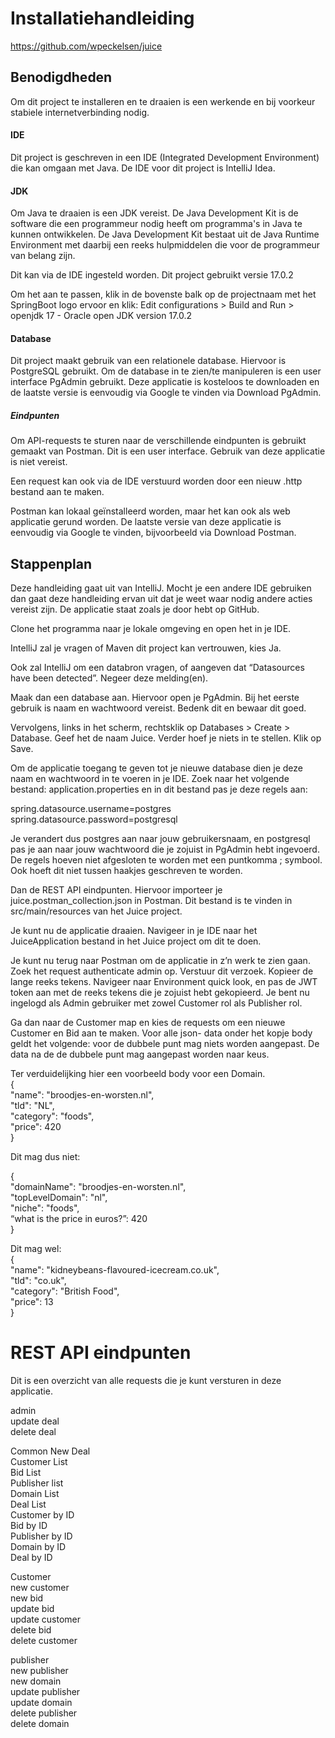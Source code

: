 

# Installatiehandleiding
https://github.com/wpeckelsen/juice



## Benodigdheden
Om dit project te installeren en te draaien is een werkende en bij voorkeur stabiele internetverbinding nodig.  
 
#### IDE
Dit project is geschreven in een IDE (Integrated Development Environment) die kan omgaan met Java. De IDE voor dit project is IntelliJ Idea.  

#### JDK
Om Java te draaien is een JDK vereist. De Java Development Kit is de software die een programmeur nodig heeft om programma's in Java te kunnen ontwikkelen. De Java Development Kit bestaat uit de Java Runtime Environment met daarbij een reeks hulpmiddelen die voor de programmeur van belang zijn.


Dit kan via de IDE ingesteld worden. Dit project gebruikt versie 17.0.2


Om het aan te passen, klik in de bovenste balk op de projectnaam met het SpringBoot logo ervoor en klik: Edit configurations > Build and Run > openjdk 17 - Oracle open JDK version 17.0.2



#### Database
Dit project maakt gebruik van een relationele database. Hiervoor is PostgreSQL gebruikt. Om de database in te zien/te manipuleren is een user interface PgAdmin gebruikt. Deze applicatie is kosteloos te downloaden en de laatste versie is eenvoudig via Google te vinden via Download  PgAdmin.




##### Eindpunten
Om API-requests te sturen naar de verschillende eindpunten is gebruikt gemaakt van Postman. Dit is een user interface. Gebruik van deze applicatie is niet vereist.

Een request kan ook via de IDE verstuurd worden door een nieuw .http bestand aan te maken.


Postman kan lokaal geïnstalleerd worden, maar het kan ook als web applicatie gerund worden. De laatste versie van deze applicatie is eenvoudig via Google te vinden, bijvoorbeeld via Download Postman.






## Stappenplan

Deze handleiding gaat uit van IntelliJ. Mocht je een andere IDE gebruiken dan gaat deze handleiding ervan uit dat je weet waar nodig andere acties vereist zijn. De applicatie staat zoals je door hebt op GitHub.


Clone het programma naar je lokale omgeving en open het in je IDE.


IntelliJ zal je vragen of Maven dit project kan vertrouwen, kies Ja.


Ook zal IntelliJ om een databron vragen, of aangeven dat “Datasources have been detected”. Negeer deze melding(en).


Maak dan een database aan. Hiervoor open je PgAdmin. Bij het eerste gebruik is naam en wachtwoord vereist. Bedenk dit en bewaar dit goed.


Vervolgens, links in het scherm, rechtsklik op Databases > Create > Database. Geef het de naam Juice. Verder hoef je niets in te stellen. Klik op Save.


Om de applicatie toegang te geven tot je nieuwe database dien je deze naam en wachtwoord in te voeren in je IDE. Zoek naar het volgende bestand: application.properties en in dit bestand pas je deze regels aan:

spring.datasource.username=postgres  
spring.datasource.password=postgresql

Je verandert dus postgres aan naar jouw gebruikersnaam, en postgresql pas je aan naar jouw wachtwoord die je zojuist in PgAdmin hebt ingevoerd. De regels hoeven niet afgesloten te worden met een puntkomma ; symbool. Ook hoeft dit niet tussen haakjes geschreven te worden.


Dan de REST API eindpunten. Hiervoor importeer je juice.postman_collection.json in Postman. Dit bestand is te vinden in src/main/resources van het Juice project.


Je kunt nu de applicatie draaien. Navigeer in je IDE naar het JuiceApplication bestand in het Juice project om dit te doen.


Je kunt nu terug naar Postman om de applicatie in z’n werk te zien gaan. Zoek het request authenticate admin op. Verstuur dit verzoek. Kopieer de lange reeks tekens. Navigeer naar Environment quick look, en pas de JWT token aan met de reeks tekens die je zojuist hebt gekopieerd. Je bent nu ingelogd als Admin gebruiker met zowel Customer rol als Publisher rol.


Ga dan naar de Customer map en kies de requests om een nieuwe Customer en Bid aan te maken. Voor alle json- data onder het kopje body geldt het volgende: voor de dubbele punt mag niets worden aangepast. De data na de de dubbele punt mag aangepast worden naar keus.


Ter verduidelijking hier een voorbeeld body voor een Domain.  
{  
"name": "broodjes-en-worsten.nl",  
"tld": "NL",  
"category": "foods",  
"price": 420  
}  

Dit mag dus niet:  

{  
"domainName": "broodjes-en-worsten.nl",  
"topLevelDomain": "nl",  
"niche": "foods",  
“what is the price in euros?”: 420   
}  

Dit mag wel:  
{  
"name": "kidneybeans-flavoured-icecream.co.uk",  
"tld": "co.uk",  
"category": "British Food",  
"price": 13  
}






# REST API eindpunten

Dit is een overzicht van alle requests die je kunt versturen in deze applicatie.


admin  
update deal  
delete deal



Common
New Deal  
Customer List  
Bid List  
Publisher list  
Domain List  
Deal List  
Customer by ID  
Bid by ID  
Publisher by ID  
Domain by ID  
Deal by ID  

Customer  
new customer  
new bid  
update bid  
update customer  
delete bid  
delete customer  


publisher  
new publisher  
new domain  
update publisher  
update domain  
delete publisher  
delete domain  

